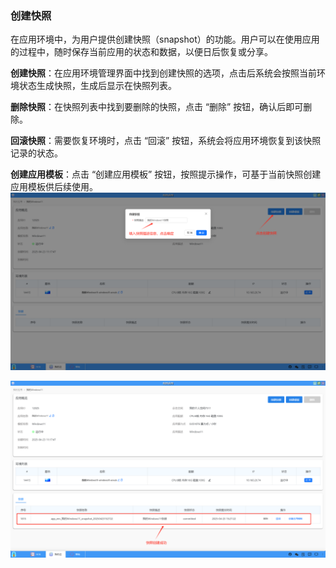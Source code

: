 ### 创建快照
在应用环境中，为用户提供创建快照（snapshot）的功能。用户可以在使用应用的过程中，随时保存当前应用的状态和数据，以便日后恢复或分享。 

**创建快照**：在应用环境管理界面中找到创建快照的选项，点击后系统会按照当前环境状态生成快照，生成后显示在快照列表。

**删除快照**：在快照列表中找到要删除的快照，点击 “删除” 按钮，确认后即可删除。

**回滚快照**：需要恢复环境时，点击 “回滚” 按钮，系统会将应用环境恢复到该快照记录的状态。

**创建应用模板**：点击 “创建应用模板” 按钮，按照提示操作，可基于当前快照创建应用模板供后续使用。
![alt text](../help_picture/02_myapp06.png)

![alt text](../help_picture/02_myapp07.png)
